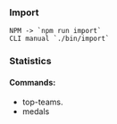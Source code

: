 ### Import
    NPM -> `npm run import`
    CLI manual `./bin/import`
    
### Statistics
#### Commands:
- top-teams. 
- medals